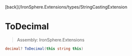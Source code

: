 ﻿

[back](/IronSphere.Extensions/types/StringCastingExtension

# ToDecimal

> Assembly: IronSphere.Extensions

```csharp
decimal? ToDecimal(this string this)
```



 